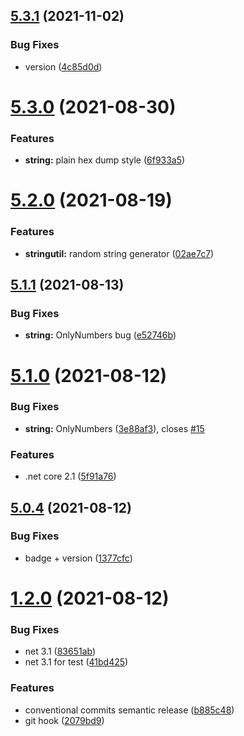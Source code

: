 ## [5.3.1](https://github.com/NetDevPack/NetDevPack/compare/v5.3.0...v5.3.1) (2021-11-02)


### Bug Fixes

* version ([4c85d0d](https://github.com/NetDevPack/NetDevPack/commit/4c85d0d235059bd816907f18c319e47db9300abc))

# [5.3.0](https://github.com/NetDevPack/NetDevPack/compare/v5.2.0...v5.3.0) (2021-08-30)


### Features

* **string:** plain hex dump style ([6f933a5](https://github.com/NetDevPack/NetDevPack/commit/6f933a5aaf1cdcf613ab4f721bf31d0b622e6f42))

# [5.2.0](https://github.com/NetDevPack/NetDevPack/compare/v5.1.1...v5.2.0) (2021-08-19)


### Features

* **stringutil:** random string generator ([02ae7c7](https://github.com/NetDevPack/NetDevPack/commit/02ae7c70dd8484f642c042af8d69394679791605))

## [5.1.1](https://github.com/NetDevPack/NetDevPack/compare/v5.1.0...v5.1.1) (2021-08-13)


### Bug Fixes

* **string:** OnlyNumbers bug ([e52746b](https://github.com/NetDevPack/NetDevPack/commit/e52746bbf27613298b609d9f9c132d00bf3c65cf))

# [5.1.0](https://github.com/NetDevPack/NetDevPack/compare/v5.0.4...v5.1.0) (2021-08-12)


### Bug Fixes

* **string:** OnlyNumbers ([3e88af3](https://github.com/NetDevPack/NetDevPack/commit/3e88af3661f02e34203125b6e822975629902ae5)), closes [#15](https://github.com/NetDevPack/NetDevPack/issues/15)


### Features

* .net core 2.1 ([5f91a76](https://github.com/NetDevPack/NetDevPack/commit/5f91a765869fe7ec911f223b3f3ddc5f4d3f41bc))

## [5.0.4](https://github.com/NetDevPack/NetDevPack/compare/v5.0.3...v5.0.4) (2021-08-12)


### Bug Fixes

* badge + version ([1377cfc](https://github.com/NetDevPack/NetDevPack/commit/1377cfc37f091e365a2c6bb08e690e1caa9af1d4))

# [1.2.0](https://github.com/NetDevPack/NetDevPack/compare/v1.1.0...v1.2.0) (2021-08-12)


### Bug Fixes

* net 3.1 ([83651ab](https://github.com/NetDevPack/NetDevPack/commit/83651ab161a1b86f91b1341a35a06985b0615aa7))
* net 3.1 for test ([41bd425](https://github.com/NetDevPack/NetDevPack/commit/41bd425d11a4527148d2a1e5e244b3dd21d370b9))


### Features

* conventional commits semantic release ([b885c48](https://github.com/NetDevPack/NetDevPack/commit/b885c4811b12968904665f7fb5c9fc3ee3c2159d))
* git hook ([2079bd9](https://github.com/NetDevPack/NetDevPack/commit/2079bd9f06e1be066f7bfc142f814db458eaf7b4))

